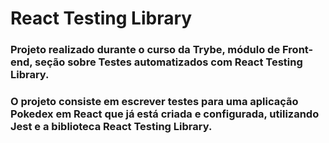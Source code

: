 # React Testing Library

### Projeto realizado durante o curso da Trybe, módulo de Front-end, seção sobre Testes automatizados com React Testing Library.

### O projeto consiste em escrever testes para uma aplicação Pokedex em React que já está criada e configurada, utilizando Jest e a biblioteca React Testing Library.
